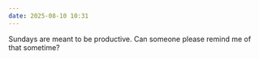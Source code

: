 ```yaml
---
date: 2025-08-10 10:31
---
```


Sundays are meant to be productive. Can someone please remind me of that sometime?
